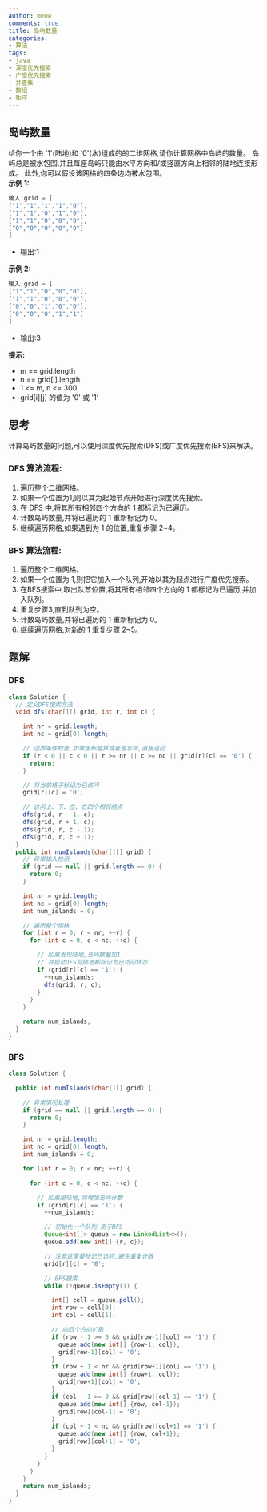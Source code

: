 ```yaml
---
author: meow
comments: true
title: 岛屿数量
categories:
- 算法
tags:
- java
- 深度优先搜索
- 广度优先搜索
- 并查集
- 数组
- 矩阵
---
```

## 岛屿数量
给你一个由 '1'(陆地)和 '0'(水)组成的的二维网格,请你计算网格中岛屿的数量。
岛屿总是被水包围,并且每座岛屿只能由水平方向和/或竖直方向上相邻的陆地连接形成。
此外,你可以假设该网格的四条边均被水包围。<br>
**示例 1:**
```js
输入:grid = [
["1","1","1","1","0"],
["1","1","0","1","0"],
["1","1","0","0","0"],
["0","0","0","0","0"]
]
```

- 输出:1<br>

**示例 2:**
```js
输入:grid = [
["1","1","0","0","0"],
["1","1","0","0","0"],
["0","0","1","0","0"],
["0","0","0","1","1"]
]
```

- 输出:3 <br>

**提示:**
- m == grid.length
- n == grid[i].length
- 1 <= m, n <= 300
- grid[i][j] 的值为 '0' 或 '1'

## 思考
计算岛屿数量的问题,可以使用深度优先搜索(DFS)或广度优先搜索(BFS)来解决。<br>

### **DFS 算法流程:**

1. 遍历整个二维网格。
2. 如果一个位置为1,则以其为起始节点开始进行深度优先搜索。
3. 在 DFS 中,将其所有相邻四个方向的 1 都标记为已遍历。
4. 计数岛屿数量,并将已遍历的 1 重新标记为 0。
5. 继续遍历网格,如果遇到为 1 的位置,重复步骤 2~4。<br>

### **BFS 算法流程:**

1. 遍历整个二维网格。
2. 如果一个位置为 1,则把它加入一个队列,开始以其为起点进行广度优先搜索。
3. 在BFS搜索中,取出队首位置,将其所有相邻四个方向的 1 都标记为已遍历,并加入队列。
4. 重复步骤3,直到队列为空。
5. 计数岛屿数量,并将已遍历的 1 重新标记为 0。
6. 继续遍历网格,对新的 1 重复步骤 2~5。
## 题解
### DFS

```java
class Solution {
  // 定义DFS搜索方法
  void dfs(char[][] grid, int r, int c) {

    int nr = grid.length;
    int nc = grid[0].length;

    // 边界条件检查,如果坐标越界或者是水域,直接返回
    if (r < 0 || c < 0 || r >= nr || c >= nc || grid[r][c] == '0') {
      return;
    }

    // 将当前格子标记为已访问
    grid[r][c] = '0';

    // 访问上、下、左、右四个相邻结点
    dfs(grid, r - 1, c);
    dfs(grid, r + 1, c);
    dfs(grid, r, c - 1);
    dfs(grid, r, c + 1);
  }
  public int numIslands(char[][] grid) {
    // 异常输入检测
    if (grid == null || grid.length == 0) {
      return 0;
    }

    int nr = grid.length;
    int nc = grid[0].length;
    int num_islands = 0;

    // 遍历整个网格
    for (int r = 0; r < nr; ++r) {
      for (int c = 0; c < nc; ++c) {

        // 如果发现陆地,岛屿数量加1
        // 并启动DFS将陆地都标记为已访问状态
        if (grid[r][c] == '1') {
          ++num_islands;
          dfs(grid, r, c);
        }
      }
    }

    return num_islands;
  }
}
```

### BFS
```java
class Solution {

  public int numIslands(char[][] grid) {

    // 异常情况处理
    if (grid == null || grid.length == 0) {
      return 0;
    }

    int nr = grid.length;
    int nc = grid[0].length;
    int num_islands = 0;

    for (int r = 0; r < nr; ++r) {

      for (int c = 0; c < nc; ++c) {

        // 如果是陆地,则增加岛屿计数
        if (grid[r][c] == '1') {
          ++num_islands;

          // 初始化一个队列,用于BFS
          Queue<int[]> queue = new LinkedList<>();
          queue.add(new int[] {r, c});

          // 注意这里要标记已访问,避免重复计数
          grid[r][c] = '0';

          // BFS搜索
          while (!queue.isEmpty()) {

            int[] cell = queue.poll();
            int row = cell[0];
            int col = cell[1];

            // 向四个方向扩散
            if (row - 1 >= 0 && grid[row-1][col] == '1') {
              queue.add(new int[] {row-1, col});
              grid[row-1][col] = '0';
            }
            if (row + 1 < nr && grid[row+1][col] == '1') {
              queue.add(new int[] {row+1, col});
              grid[row+1][col] = '0';
            }
            if (col - 1 >= 0 && grid[row][col-1] == '1') {
              queue.add(new int[] {row, col-1});
              grid[row][col-1] = '0';
            }
            if (col + 1 < nc && grid[row][col+1] == '1') {
              queue.add(new int[] {row, col+1});
              grid[row][col+1] = '0';
            }
          }
        }
      }
    }
    return num_islands;
  }
}
```
